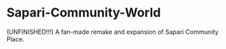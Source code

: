 # Sapari-Community-World

(UNFINISHED!!!) A fan-made remake and expansion of Sapari Community Place.
